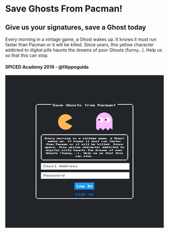 # Save Ghosts From Pacman!

## Give us your signatures, save a Ghost today

Every morning in a vintage game, a Ghost wakes up. It knows it must run faster than Pacman or it will be killed. Since years, this yellow character addicted to digital pills haunts the dreams of poor Ghosts (funny...). Help us so that this can stop.

#### SPICED Academy 2019 - @filippoguida

![pacman-petition-screenshot](/petition-pacman.png)
